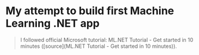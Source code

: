 # My attempt to build first Machine Learning .NET app


> I followed official Microsoft tutorial: ML.NET Tutorial - Get started in 10 minutes ([source](ML.NET Tutorial - Get started in 10 minutes)).

